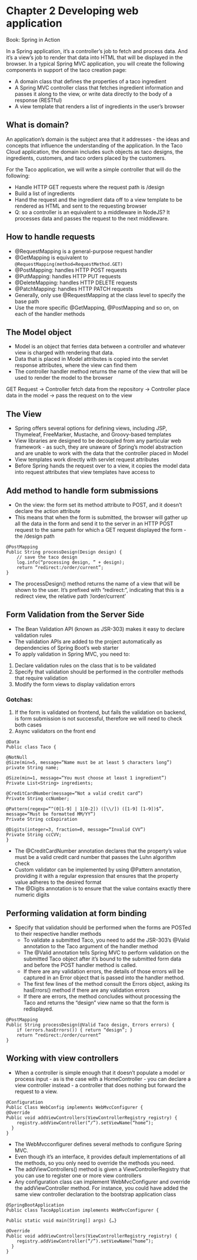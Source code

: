 # Chapter 2 Developing web application

Book: Spring in Action

In a Spring application, it’s a controller’s job to fetch and process data. And it’s a view’s job to render that data into HTML that will be displayed in the browser. In a typical Spring MVC application, you will create the following components in support of the taco creation page:

- A domain class that defines the properties of a taco ingredient
- A Spring MVC controller class that fetches ingredient information and passes it along to the view, or write data directly to the body of a response (RESTful)
- A view template that renders a list of ingredients in the user’s browser

## What is domain?

An application’s domain is the subject area that it addresses - the ideas and concepts that influence the understanding of the application. In the Taco Cloud application, the domain includes such objects as taco designs, the ingredients, customers, and taco orders placed by the customers.

For the Taco application, we will write a simple controller that will do the following:

- Handle HTTP GET requests where the request path is /design
- Build a list of ingredients
- Hand the request and the ingredient data off to a view template to be rendered as HTML and sent to the requesting browser
- Q: so a controller is an equivalent to a middleware in NodeJS? It processes data and passes the request to the next middleware.

## How to handle requests

- @RequestMapping is a general-purpose request handler
- @GetMapping is equivalent to `@RequestMapping(method=RequestMethod.GET)`
- @PostMapping: handles HTTP POST requests
- @PutMapping: handles HTTP PUT requests
- @DeleteMapping: handles HTTP DELETE requests
- @PatchMapping: handles HTTP PATCH requests
- Generally, only use @RequestMapping at the class level to specify the base path
- Use the more specific @GetMapping, @PostMapping and so on, on each of the handler methods

## The Model object

- Model is an object that ferries data between a controller and whatever view is charged with rendering that data.
- Data that is placed in Model attributes is copied into the servlet response attributes, where the view can find them
- The controller handler method returns the name of the view that will be used to render the model to the browser

GET Request -> Controller fetch data from the repository -> Controller place data in the model -> pass the request on to the view

## The View

- Spring offers several options for defining views, including JSP, Thymeleaf, FreeMarker, Mustache, and Groovy-based templates
- View libraries are designed to be decoupled from any particular web framework - as such, they are unaware of Spring’s model abstraction and are unable to work with the data that the controller placed in Model
- View templates work directly with servlet request attributes
- Before Spring hands the request over to a view, it copies the model data into request attributes that view templates have access to

## Add method to handle form submissions

- On the view: the form set its method attribute to POST, and it doesn’t declare the action attribute
- This means that when the form is submitted, the browser will gather up all the data in the form and send it to the server in an HTTP POST request to the same path for which a GET request displayed the form - the /design path

```
@PostMapping
Public String processDesign(Design design) {
	// save the taco design
	log.info(“processing design, ” + design);
	return “redirect:/order/current”;
}
```

- The processDesign() method returns the name of a view that will be shown to the user. It’s prefixed with “redirect:”, indicating that this is a redirect view, the relative path ‘/order/current’

## Form Validation from the Server Side

- The Bean Validation API (known as JSR-303) makes it easy to declare validation rules
- The validation APIs are added to the project automatically as dependencies of Spring Boot’s web starter
- To apply validation in Spring MVC, you need to:

1. Declare validation rules on the class that is to be validated
2. Specify that validation should be performed in the controller methods that require validation
3. Modify the form views to display validation errors

### Gotchas:

1. If the form is validated on frontend, but fails the validation on backend, is form submission is not successful, therefore we will need to check both cases
2. Async validators on the front end

```
@Data
Public class Taco {

@NotNull
@Size(min=5, message=“Name must be at least 5 characters long”)
private String name;

@Size(min=1, message=“You must choose at least 1 ingredient”)
Private List<String> ingredients;

@CreditCardNumber(message=“Not a valid credit card”)
Private String ccNumber;

@Pattern(regexp=“^(0[1-9] | 1[0-2]) ([\\/]) ([1-9] [1-9])$”, message=“Must be formatted MM/YY”)
Private String ccExpiration

@Digits(integer=3, fraction=0, message=“Invalid CVV”)
Private String ccCVV;
}
```

- The @CreditCardNumber annotation declares that the property’s value must be a valid credit card number that passes the Luhn algorithm check
- Custom validator can be implemented by using @Pattern annotation, providing it with a regular expression that ensures that the property value adheres to the desired format
- The @Digits annotation is to ensure that the value contains exactly there numeric digits

## Performing validation at form binding

- Specify that validation should be performed when the forms are POSTed to their respective handler methods
  - To validate a submitted Taco, you need to add the JSR-303’s @Valid annotation to the Taco argument of the handler method
  - The @Valid annotation tells Spring MVC to perform validation on the submitted Taco object after it’s bound to the submitted form data and before the POST handler method is called.
  - If there are any validation errors, the details of those errors will be captured in an Error object that is passed into the handler method.
  - The first few lines of the method consult the Errors object, asking its hasErrors() method if there are any validation errors
  - If there are errors, the method concludes without processing the Taco and returns the “design” view name so that the form is redisplayed.

```
@PostMapping
Public String processDesign(@Valid Taco design, Errors errors) {
	if (errors.hasErrors()) { return “design”; }
	return “redirect:/order/current”
}
```

## Working with view controllers

- When a controller is simple enough that it doesn’t populate a model or process input - as is the case with a HomeController - you can declare a view controller instead - a controller that does nothing but forward the request to a view.

```
@Configuration
Public Class WebConfig implements WebMvcConfigurer {
@Override
Public void addViewControllers(ViewControllerRegistry registry) {
 	registry.addViewController(“/”).setViewName(“home”);
  }
}
```

- The WebMvcconfigurer defines several methods to configure Spring MVC.
- Even though it’s an interface, it provides default implementations of all the methods, so you only need to override the methods you need.
- The addViewControllers() method is given a ViewControllerRegistry that you can use to register one or more view controllers
- Any configuration class can implement WebMvcConfigurer and override the addViewController method. For instance, you could have added the same view controller declaration to the bootstrap application class

```
@SpringBootApplication
Public class TacoApplication implements WebMvcConfigurer {

Public static void main(String[] args) {…}

@Override
Public void addViewControllers(ViewControllerRegistry registry) {
 	registry.addViewController(“/”).setViewName(“home”);
  }
}
```
